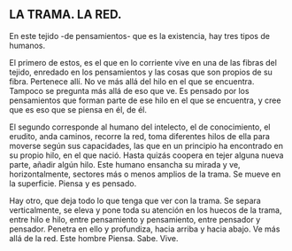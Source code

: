 ## LA TRAMA. LA RED.

En este tejido -de pensamientos- que es la existencia, hay tres tipos de humanos.

El primero de estos, es el que en lo corriente vive en una de las fibras del tejido, enredado en los pensamientos y las cosas que son propios de su fibra. Pertenece allí. No ve más allá del hilo en el que se encuentra. Tampoco se pregunta más allá de eso que ve. Es pensado por los pensamientos que forman parte de ese hilo en el que se encuentra, y cree que es eso que se piensa en él, de él.

El segundo corresponde al humano del intelecto, el de conocimiento, el erudito, anda caminos, recorre la red, toma diferentes hilos de ella para moverse según sus capacidades, las que en un principio ha encontrado en su propio hilo, en el que nació. Hasta quizás coopera en tejer alguna nueva parte, añadir algún hilo. Este humano ensancha su mirada y ve, horizontalmente, sectores más o menos amplios de la trama. Se mueve en la superficie. Piensa y es pensado.

Hay otro, que deja todo lo que tenga que ver con la trama. Se separa verticalmente, se eleva y pone toda su atención en los huecos de la trama, entre hilo e hilo, entre pensamiento y pensamiento, entre pensador y pensador. Penetra en ello y profundiza, hacia arriba y hacia abajo. Ve más allá de la red. Este hombre Piensa. Sabe. Vive.